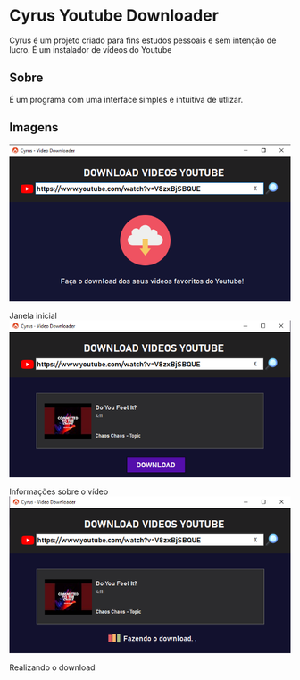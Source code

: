 # Cyrus Youtube Downloader
 Cyrus é um projeto criado para fins estudos pessoais e sem intenção de lucro. É um instalador de vídeos do Youtube
## Sobre
 É um programa com uma interface simples e intuitiva de utlizar.
## Imagens
![alt text](https://github.com/HDG-Gabriel/Cyrus---YoutubeDownloader/blob/main/Imagens/imagem1.png)

 Janela inicial
![alt text](https://github.com/HDG-Gabriel/Cyrus---YoutubeDownloader/blob/main/Imagens/imagem2.png)

 Informações sobre o vídeo
![alt text](https://github.com/HDG-Gabriel/Cyrus---YoutubeDownloader/blob/main/Imagens/imagem3.png)

 Realizando o download
